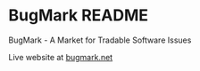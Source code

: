 # BugMark README

BugMark - A Market for Tradable Software Issues

Live website at  [bugmark.net](https://bugmark.net)


